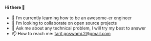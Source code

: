 #### Hi there 👋

<!--
**t-gos7/t-gos7** is a ✨ _special_ ✨ repository because its `README.md` (this file) appears on your GitHub profile.
-->

- 🌱 I’m currently learning how to be an awesome-er engineer 
- 👯 I’m looking to collaborate on open source projects
- 💬 Ask me about any technical problem, I will try my best to answer
- 📫 How to reach me: tarit.goswami.2@gmail.com
<!--
- ⚡ Fun fact: 
-->
